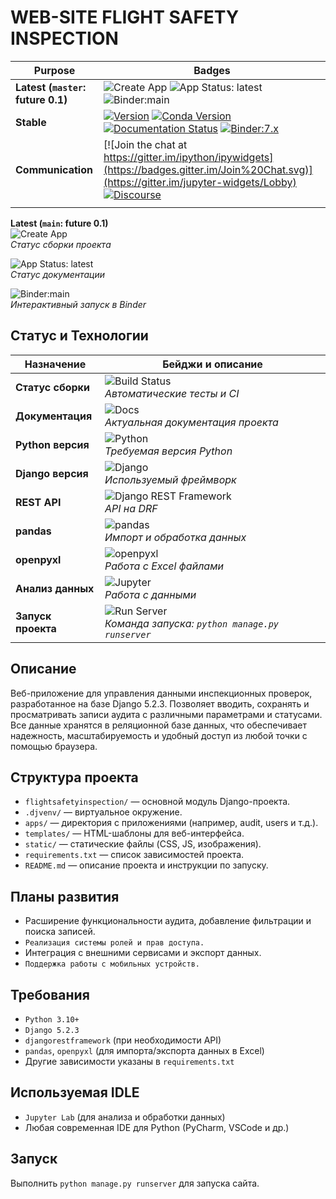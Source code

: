 # WEB-SITE FLIGHT SAFETY INSPECTION

| Purpose                         | Badges                                                                                                                                                                                                                                                                                                                                                                                                                                                                                                                                                                      |
| ------------------------------- | --------------------------------------------------------------------------------------------------------------------------------------------------------------------------------------------------------------------------------------------------------------------------------------------------------------------------------------------------------------------------------------------------------------------------------------------------------------------------------------------------------------------------------------------------------------------------- |
| **Latest (`master`: future 0.1)** | ![Create App](https://github.com/jupyter-widgets/ipywidgets/actions/workflows/tests.yml/badge.svg?query=branch%3Amain) ![App Status: latest](https://img.shields.io/readthedocs/ipywidgets?logo=read-the-docs) ![Binder:main](https://mybinder.org/badge_logo.svg)                                               |
| **Stable**                      | [![Version](https://img.shields.io/pypi/v/ipywidgets.svg?logo=pypi)](https://pypi.python.org/pypi/ipywidgets) [![Conda Version](https://img.shields.io/conda/vn/conda-forge/ipywidgets.svg?logo=conda-forge)](https://anaconda.org/conda-forge/ipywidgets) [![Documentation Status](https://img.shields.io/readthedocs/ipywidgets?logo=read-the-docs)](https://ipywidgets.readthedocs.io/en/stable/?badge=stable) [![Binder:7.x](https://mybinder.org/badge_logo.svg)](https://mybinder.org/v2/gh/jupyter-widgets/ipywidgets/7.x?urlpath=lab/tree/docs%2Fsource%2Fexamples) |
| **Communication**               | [![Join the chat at https://gitter.im/ipython/ipywidgets](https://badges.gitter.im/Join%20Chat.svg)](https://gitter.im/jupyter-widgets/Lobby) [![Discourse](https://img.shields.io/badge/help_forum-discourse-blue?logo=discourse)](https://discourse.jupyter.org/c/widgets/46)                                                                                                                                                                                                                                                                                             |
|                                 |                                                                                                                                                                                                                                                                                                                                                                                                                                                                                                                                                                             |


**Latest (`main`: future 0.1)**  
![Create App](https://github.com/jupyter-widgets/ipywidgets/actions/workflows/tests.yml/badge.svg?query=branch%3Amain)  
*Статус сборки проекта*

![App Status: latest](https://img.shields.io/readthedocs/ipywidgets?logo=read-the-docs)  
*Статус документации*

![Binder:main](https://mybinder.org/badge_logo.svg)  
*Интерактивный запуск в Binder*


## Статус и Технологии

| Назначение                | Бейджи и описание                                                                                                                           |
|--------------------------|---------------------------------------------------------------------------------------------------------------------------------------------|
| **Статус сборки**         | ![Build Status](https://github.com/<RyderZ06>/<django_sitefsi>/actions/workflows/tests.yml/badge.svg?query=branch%3Amain) <br> *Автоматические тесты и CI* |
| **Документация**          | ![Docs](https://img.shields.io/readthedocs/<django_sitefsi>?logo=read-the-docs) <br> *Актуальная документация проекта*                         |
| **Python версия**         | ![Python](https://img.shields.io/badge/python-3.10%2B-blue?logo=python&logoColor=white) <br> *Требуемая версия Python*                      |
| **Django версия**         | ![Django](https://img.shields.io/badge/django-5.2.3-green?logo=django&logoColor=white) <br> *Используемый фреймворк*                        |
| **REST API**              | ![Django REST Framework](https://img.shields.io/badge/djangorestframework-API-blue?logo=django&logoColor=white) <br> *API на DRF*            |
| **pandas**                | ![pandas](https://img.shields.io/badge/pandas-data%20analysis-blue?logo=pandas&logoColor=white) <br> *Импорт и обработка данных*             |
| **openpyxl**              | ![openpyxl](https://img.shields.io/badge/openpyxl-Excel%20import%2Fexport-007ACC?logo=python&logoColor=white) <br> *Работа с Excel файлами*  |
| **Анализ данных**         | ![Jupyter](https://img.shields.io/badge/Jupyter%20Lab-Data%20Analysis-orange?logo=jupyter&logoColor=white) <br> *Работа с данными*            |
| **Запуск проекта**        | ![Run Server](https://img.shields.io/badge/run-server-brightgreen) <br> *Команда запуска: `python manage.py runserver`* 


## Описание
Веб-приложение для управления данными инспекционных проверок, разработанное на базе Django 5.2.3. Позволяет вводить, сохранять и просматривать записи аудита с различными параметрами и статусами. Все данные хранятся в реляционной базе данных, что обеспечивает надежность, масштабируемость и удобный доступ из любой точки с помощью браузера.

## Структура проекта
- `flightsafetyinspection/` — основной модуль Django-проекта.
- `.djvenv/` — виртуальное окружение.
- `apps/` — директория с приложениями (например, audit, users и т.д.).
- `templates/` — HTML-шаблоны для веб-интерфейса.
- `static/` — статические файлы (CSS, JS, изображения).
- `requirements.txt` — список зависимостей проекта.
- `README.md` — описание проекта и инструкции по запуску.


## Планы развития
- Расширение функциональности аудита, добавление фильтрации и поиска записей.
- `Реализация системы ролей и прав доступа.`
- Интеграция с внешними сервисами и экспорт данных.
- `Поддержка работы с мобильных устройств.`

## Требования
- `Python 3.10+`
- `Django 5.2.3`
- `djangorestframework` (при необходимости API)
- `pandas`, `openpyxl` (для импорта/экспорта данных в Excel)
- Другие зависимости указаны в `requirements.txt`

## Используемая IDLE
- `Jupyter Lab` (для анализа и обработки данных)
- Любая современная IDE для Python (PyCharm, VSCode и др.)

## Запуск
Выполнить `python manage.py runserver` для запуска сайта.